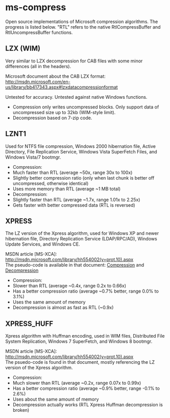 ms-compress
===========
Open source implementations of Microsoft compression algorithms. The progress is listed below. "RTL" refers to the native RtlCompressBuffer and RtlUncompressBuffer functions.

LZX (WIM)
---------
Very similar to LZX decompression for CAB files with some minor differences (all in the headers).

Microsoft document about the CAB LZX format: http://msdn.microsoft.com/en-us/library/bb417343.aspx#lzxdatacompressionformat

Untested for accuracy. Untested against native Windows functions.

* Compression only writes uncompressed blocks. Only support data of uncompressed size up to 32kb (WIM-style limit).
* Decompression based on 7-zip code.

LZNT1
-----
Used for NTFS file compression, Windows 2000 hibernation file, Active Directory, File Replication Service, Windows Vista SuperFetch Files, and Windows Vista/7 bootmgr.

* Compression:
 * Much faster than RTL (average ~50x, range 30x to 100x)
 * Slightly better compression ratio (only when last chunk is better off uncompressed, otherwise identical)
 * Uses more memory than RTL (average ~1 MB total)
* Decompression:
 * Slightly faster than RTL (average ~1.7x, range 1.01x to 2.25x)
 * Gets faster with better compressed data (RTL is reversed)

XPRESS
------
The LZ version of the Xpress algorithm, used for Windows XP and newer hibernation file, Directory Replication Service (LDAP/RPC/AD), Windows Update Services, and Windows CE.

MSDN article [MS-XCA]: http://msdn.microsoft.com/library/hh554002(v=prot.10).aspx  
The pseudo-code is available in that document: [Compression](http://msdn.microsoft.com/library/hh554053%28v=PROT.10%29.aspx)
and [Decompression](http://msdn.microsoft.com/library/hh536411%28v=PROT.10%29.aspx)

* Compression:
 * Slower than RTL (average ~0.4x, range 0.2x to 0.66x)
 * Has a better compression ratio (average ~0.7% better, range 0.0% to 3.1%)
 * Uses the same amount of memory
* Decompression is almost as fast as RTL (~0.9x)

XPRESS_HUFF
-----------
Xpress algorithm with Huffman encoding, used in WIM files, Distributed File System Replication, Windows 7 SuperFetch, and Windows 8 bootmgr.

MSDN article [MS-XCA]: http://msdn.microsoft.com/library/hh554002(v=prot.10).aspx  
The psuedo-code is found in that document, mostly referencing the LZ version of the Xpress algorithm.

* Compression:
 * Much slower than RTL (average ~0.2x, range 0.07x to 0.99x)
 * Has a better compression ratio (average ~0.9% better, range -0.1% to 2.6%)
 * Uses about the same amount of memory
* Decompression actually works (RTL Xpress Huffman decompression is broken)

